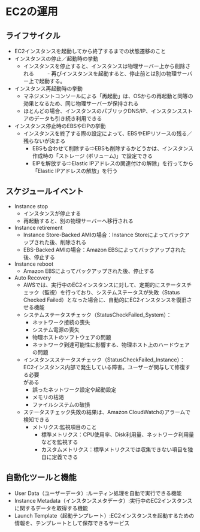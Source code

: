 # EC2の運用
  ## ライフサイクル
  - EC2インスタンスを起動してから終了するまでの状態遷移のこと
  - インスタンスの停止／起動時の挙動
    - インスタンスを停止すると、インスタンスは物理サーバー上から削除される
  　　 - 再びインスタンスを起動すると、停止前とは別の物理サーバー上で起動する。
  - インスタンス再起動時の挙動
    - マネジメントコンソールによる「再起動」は、OSからの再起動と同等の効果となるため、同じ物理サーバーが保持される 
    - ほとんどの場合、インスタンスのパブリックDNS/IP、インスタンスストアのデータも引き続き利用できる
  - インスタンス停止時のEBSやEIPの挙動
    - インスタンスを終了する際の設定によって、EBSやEIPリソースの残る／残らないが決まる
      - EBSも合わせて削除する⇨EBSも削除するかどうかは、インスタンス作成時の「ストレージ (ボリューム)」で設定できる
      - EIPを解放する⇨Elastic IPアドレスの関連付けの解除」を行ってから「Elastic IPアドレスの解放」を行う
    
  ## スケジュールイベント
  - Instance stop
    - インスタンスが停止する
    - 再起動すると、別の物理サーバーへ移行される
  - Instance retirement
    - Instance Store-Backed AMIの場合：Instance Storeによってバックアップされた後、削除される
    - EBS-Backed AMIの場合：Amazon EBSによってバックアップされた後、停止する
  - Instance reboot
    - Amazon EBSによってバックアップされた後、停止する
  - Auto Recovery
    - AWSでは、実行中のEC2インスタンスに対して、定期的にステータスチェック（監視）を行っており、システムステータスが失敗（Status Checked 
      Failed）となった場合に、自動的にEC2インスタンスを復旧させる機能
    - システムステータスチェック（StatusCheckFailed_System）：
      - ネットワーク接続の喪失
      - システム電源の喪失
      - 物理ホストのソフトウェアの問題
      - ネットワーク到達可能性に影響する、物理ホスト上のハードウェアの問題
    - インスタンスステータスチェック（StatusCheckFailed_Instance）：EC2インスタンス内部で発生している障害。ユーザーが関与して修復する必要  
      がある
      - 誤ったネットワーク設定や起動設定
      - メモリの枯渇
      - ファイルシステムの破損
    - ステータスチェック失敗の結果は、Amazon CloudWatchのアラームで検知できる
      - メトリクス:監視項目のこと
        - 標準メトリクス：CPU使用率、Disk利用量、ネットワーク利用量などを監視する
        - カスタムメトリクス：標準メトリクスでは収集できない項目を独自に定義できる

  ## 自動化ツールと機能
  - User Data（ユーザーデータ）:ルーティン処理を自動で実行できる機能
  - Instance Metadata（インスタンスメタデータ）:実行中のEC2インスタンスに関するデータを取得する機能
  - Launch Template（起動テンプレート）:EC2インスタンスを起動するための情報を、テンプレートとして保存できるサービス
